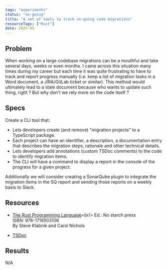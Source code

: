 ```yaml
---
tags: "experiments"
status: "on-going"
title: "A set of tools to track on-going code migrations"
resourceTags: ["Rust"]
date: 2025-05
---
```


## Problem

When working on a large codebase migrations can be a mouthful and take several
days, weeks or even months. I came across this situation many times during my
career but each time it was quite frustrating to have to track and report progress
manually (i.e. keep a list of migration tasks in a Word document, a JIRA/GitLab
ticket or similar). This method would ultimately lead to a stale document
because who wants to update such thing, right ? But why don't we rely more on
the code itself ?

## Specs

Create a CLI tool that:

- Lets developers create (and remove) "migration projects" to a TypeScript
  package.
- Each project can have an identifier, a description, a documentation entry that
  describes the migration steps, rationale and other technical details.
- Lets developers add annotations (custom TSDoc comments) to the code to
  identify migration items.
- The CLI will have a command to display a report in the console of the progress
  for a given project.

Additionally we will consider creating a SonarQube plugin to integrate the
migration items in the SQ report and sending those reports on a weekly basis to
Slack.

## Resources

- [The Rust Programming Language]("https://nostarch.com/rust-programming-language-2nd-edition")<br/>
  Ed.: No starch press<br/>
  ISBN: 978-1718503106<br/>
  By Steve Klabnik and Carol Nichols

- [TSDoc](https://tsdoc.org/)

## Results

N/A
